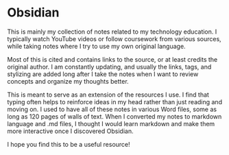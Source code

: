 # Obsidian

This is mainly my collection of notes related to my technology education.
I typically watch YouTube videos or follow coursework from various sources, 
while taking notes where I try to use my own original language.

Most of this is cited and contains links to the source, or at least
credits the original author. I am constantly updating, and usually the
links, tags, and stylizing are added long after I take the notes when I 
want to review concepts and organize my thoughts better.

This is meant to serve as an extension of the resources I use. I find 
that typing often helps to reinforce ideas in my head rather than just 
reading and moving on. I used to have all of these notes in various Word
files, some as long as 120 pages of walls of text. When I converted my notes
to markdown language and .md files, I thought I would learn markdown and make
them more interactive once I discovered Obsidian.

I hope you find this to be a useful resource!
